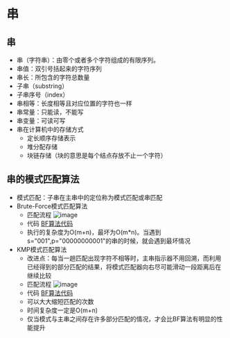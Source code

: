 # 串

## 串
- 串（字符串）：由零个或者多个字符组成的有限序列。
- 串值：双引号括起来的字符序列
- 串长：所包含的字符总数量
- 子串（substring）
- 子串序号（index）
- 串相等：长度相等且对应位置的字符也一样
- 串常量：只能读，不能写
- 串变量：可读可写
- 串在计算机中的存储方式
    - 定长顺序存储表示
    - 堆分配存储
    - 块链存储（块的意思是每个结点存放不止一个字符）

## 串的模式匹配算法
- 模式匹配：子串在主串中的定位称为模式匹配或串匹配
- Brute-Force模式匹配算法
    - 匹配流程
    ![image](https://github.com/TauWu/review_note/tree/master/data/BF算法.jpg)
    - 代码
    [BF算法代码](https://github.com/TauWu/review_note/tree/master/计算机基础/数据结构/代码/brute_force.py)
    - 执行的复杂度为O(m+n)，最坏为O(m*n)。当遇到s="001",p="00000000001"的串的时候，就会遇到最坏情况
- KMP模式匹配算法
    - 改进点：每当一趟匹配出现字符不相等时，主串指示器不用回溯，而利用已经得到的部分匹配的结果，将模式匹配器向右尽可能滑动一段距离后在继续比较
    - 匹配流程
    ![image](https://github.com/TauWu/review_note/tree/master/data/KMP算法.jpg)
    - 代码
    [BF算法代码](https://github.com/TauWu/review_note/tree/master/计算机基础/数据结构/代码/kmp.py)
    - 可以大大缩短匹配的次数
    - 时间复杂度一定是O(m+n)
    - 仅当模式与主串之间存在许多部分匹配的情况，才会比BF算法有明显的性能提升
